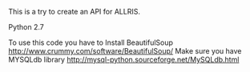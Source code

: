 This is a try to create an API for ALLRIS.

Python 2.7

To use this code you have to Install BeautifulSoup http://www.crummy.com/software/BeautifulSoup/
Make sure you have MYSQLdb library http://mysql-python.sourceforge.net/MySQLdb.html
